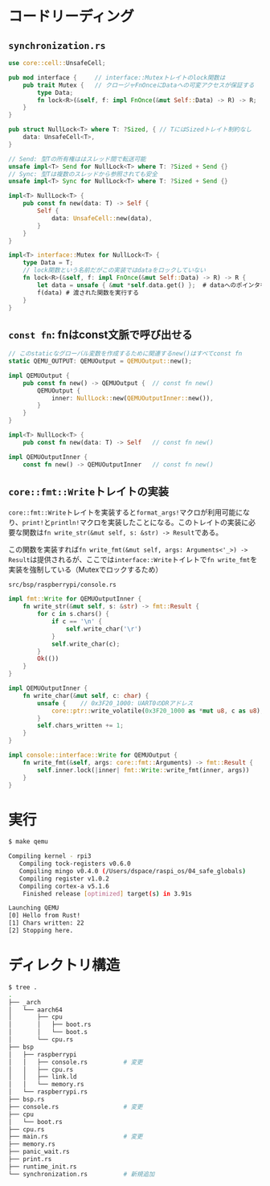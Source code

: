 # コードリーディング

## `synchronization.rs`

```rust
use core::cell::UnsafeCell;

pub mod interface {     // interface::Mutexトレイトのlock関数は
    pub trait Mutex {   // クロージャFnOnceにDataへの可変アクセスが保証する
        type Data;
        fn lock<R>(&self, f: impl FnOnce(&mut Self::Data) -> R) -> R;
    }
}

pub struct NullLock<T> where T: ?Sized, { // TにはSizedトレイト制約なし
    data: UnsafeCell<T>,
}

// Send: 型Tの所有権ははスレッド間で転送可能
unsafe impl<T> Send for NullLock<T> where T: ?Sized + Send {}
// Sync: 型Tは複数のスレッドから参照されても安全
unsafe impl<T> Sync for NullLock<T> where T: ?Sized + Send {}

impl<T> NullLock<T> {
    pub const fn new(data: T) -> Self {
        Self {
            data: UnsafeCell::new(data),
        }
    }
}

impl<T> interface::Mutex for NullLock<T> {
    type Data = T;
    // lock関数という名前だがこの実装ではdataをロックしていない
    fn lock<R>(&self, f: impl FnOnce(&mut Self::Data) -> R) -> R {
        let data = unsafe { &mut *self.data.get() };  # dataへのポインタを返す
        f(data) # 渡された関数を実行する
    }
}
```

## `const fn`: fnはconst文脈で呼び出せる

```rust
// このstaticなグローバル変数を作成するために関連するnew()はすべてconst fn
static QEMU_OUTPUT: QEMUOutput = QEMUOutput::new();

impl QEMUOutput {
    pub const fn new() -> QEMUOutput {  // const fn new()
        QEMUOutput {
            inner: NullLock::new(QEMUOutputInner::new()),
        }
    }
}

impl<T> NullLock<T> {
    pub const fn new(data: T) -> Self   // const fn new()

impl QEMUOutputInner {
    const fn new() -> QEMUOutputInner   // const fn new()
```

## `core::fmt::Write`トレイトの実装

`core::fmt::Write`トレイトを実装すると`format_args!`マクロが利用可能になり、`print!`と`println!`マクロを実装したことになる。このトレイトの実装に必要な関数は`fn write_str(&mut self, s: &str) -> Result`である。

この関数を実装すれば`fn write_fmt(&mut self, args: Arguments<'_>) -> Result`は提供されるが、ここでは`interface::Write`トイレトで`fn write_fmt`を実装を強制している（Mutexでロックするため）

`src/bsp/raspberrypi/console.rs`

```rust
impl fmt::Write for QEMUOutputInner {
    fn write_str(&mut self, s: &str) -> fmt::Result {
        for c in s.chars() {
            if c == '\n' {
                self.write_char('\r')
            }
            self.write_char(c);
        }
        Ok(())
    }
}

impl QEMUOutputInner {
    fn write_char(&mut self, c: char) {
        unsafe {    // 0x3F20_1000: UART0のDRアドレス
            core::ptr::write_volatile(0x3F20_1000 as *mut u8, c as u8);
        }
        self.chars_written += 1;
    }
}

impl console::interface::Write for QEMUOutput {
    fn write_fmt(&self, args: core::fmt::Arguments) -> fmt::Result {
        self.inner.lock(|inner| fmt::Write::write_fmt(inner, args))
    }
}
```

# 実行

```bash
$ make qemu

Compiling kernel - rpi3
   Compiling tock-registers v0.6.0
   Compiling mingo v0.4.0 (/Users/dspace/raspi_os/04_safe_globals)
   Compiling register v1.0.2
   Compiling cortex-a v5.1.6
    Finished release [optimized] target(s) in 3.91s

Launching QEMU
[0] Hello from Rust!
[1] Chars written: 22
[2] Stopping here.
```

# ディレクトリ構造

```bash
$ tree .
.
├── _arch
│   └── aarch64
│       ├── cpu
│       │   ├── boot.rs
│       │   └── boot.s
│       └── cpu.rs
├── bsp
│   ├── raspberrypi
│   │   ├── console.rs          # 変更
│   │   ├── cpu.rs
│   │   ├── link.ld
│   │   └── memory.rs
│   └── raspberrypi.rs
├── bsp.rs
├── console.rs                  # 変更
├── cpu
│   └── boot.rs
├── cpu.rs
├── main.rs                     # 変更
├── memory.rs
├── panic_wait.rs
├── print.rs
├── runtime_init.rs
└── synchronization.rs          # 新規追加
```
